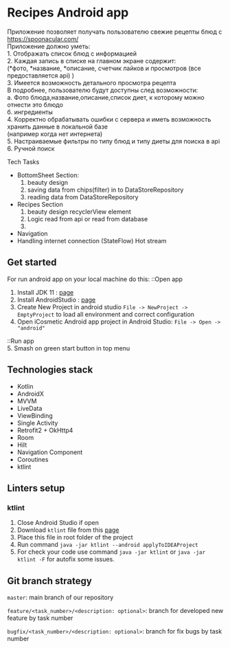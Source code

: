# Recipes Android app
Приложение позволяет получать пользователю свежие рецепты блюд с  
https://spoonacular.com/  
Приложение должно уметь:  
    1. Отображать список блюд с информацией  
    2. Каждая запись в списке на главном экране содержит:  
    (*фото, *название, *описание, счетчик лайков и просмотров (все предоставляется api) )  
    3. Имеется возможность детального просмотра рецепта  
        В подробнее, пользователю будут доступны след возможности:  
        а. Фото блюда,название,описание,список диет, к которому можно отнести это блюдо  
        б. ингредиенты   
    4. Корректно обрабатывать ошибки с сервера и иметь возможность хранить данные в локальной базе  
    (например когда нет интернета)  
    5. Настраиваемые фильтры по типу блюд и типу диеты для поиска в api  
    6. Ручной поиск  

Tech Tasks
* BottomSheet Section:
    1. beauty design
    2. saving data from chips(filter) in to DataStoreRepository
    3. reading data from DataStoreRepository
* Recipes Section
    1. beauty design recyclerView element
    2. Logic read from api or read from database
    3.
* Navigation
* Handling internet connection (StateFlow) Hot stream


## Get started
For run android app on your local machine do this:
::Open app  
1. Install JDK 11 : [page](https://www.oracle.com/java/technologies/javase-jdk11-downloads.html)  
2. Install AndroidStudio : [page](https://developer.android.com/studio)  
3. Create New Project in android studio `File -> NewProject -> EmptyProject` to load all environment and correct configuration  
4. Open iCosmetic Android app project in Android Studio: `File -> Open -> "android"`    

::Run app  
5. Smash on green start button in top menu

## Technologies stack

- Kotlin
- AndroidX
- MVVM
- LiveData
- ViewBinding
- Single Activity
- Retrofit2 + OkHttp4
- Room
- Hilt
- Navigation Component
- Coroutines
- ktlint

## Linters setup

### ktlint

1. Close Android Studio if open
2. Download `ktlint` file from this [page](https://github.com/pinterest/ktlint/releases)
3. Place this file in root folder of the project
4. Run command `java -jar ktlint --android applyToIDEAProject` 
5. For check your code use command `java -jar ktlint` or `java -jar ktlint -F` for autofix some issues.

## Git branch strategy

`master`: main branch of our repository

`feature/<task_number>/<description: optional>`: branch for developed new feature by task number

`bugfix/<task_number>/<description: optional>`: branch for fix bugs by task number
